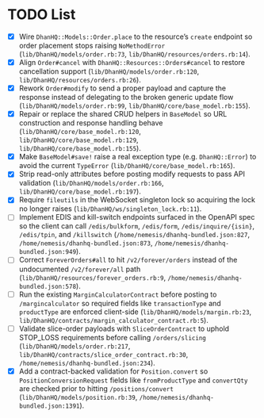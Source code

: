 # TODO List

- [x] Wire `DhanHQ::Models::Order.place` to the resource’s `create` endpoint so order placement stops raising `NoMethodError` (`lib/DhanHQ/models/order.rb:73`, `lib/DhanHQ/resources/orders.rb:14`).
- [x] Align `Order#cancel` with `DhanHQ::Resources::Orders#cancel` to restore cancellation support (`lib/DhanHQ/models/order.rb:120`, `lib/DhanHQ/resources/orders.rb:26`).
- [x] Rework `Order#modify` to send a proper payload and capture the response instead of delegating to the broken generic update flow (`lib/DhanHQ/models/order.rb:99`, `lib/DhanHQ/core/base_model.rb:155`).
- [x] Repair or replace the shared CRUD helpers in `BaseModel` so URL construction and response handling behave (`lib/DhanHQ/core/base_model.rb:120`, `lib/DhanHQ/core/base_model.rb:129`, `lib/DhanHQ/core/base_model.rb:155`).
- [x] Make `BaseModel#save!` raise a real exception type (e.g. `DhanHQ::Error`) to avoid the current `TypeError` (`lib/DhanHQ/core/base_model.rb:165`).
- [x] Strip read-only attributes before posting modify requests to pass API validation (`lib/DhanHQ/models/order.rb:166`, `lib/DhanHQ/core/base_model.rb:197`).
- [x] Require `fileutils` in the WebSocket singleton lock so acquiring the lock no longer raises (`lib/DhanHQ/ws/singleton_lock.rb:11`).
- [ ] Implement EDIS and kill-switch endpoints surfaced in the OpenAPI spec so the client can call `/edis/bulkform`, `/edis/form`, `/edis/inquire/{isin}`, `/edis/tpin`, and `/killswitch` (`/home/nemesis/dhanhq-bundled.json:827`, `/home/nemesis/dhanhq-bundled.json:873`, `/home/nemesis/dhanhq-bundled.json:949`).
- [ ] Correct `ForeverOrders#all` to hit `/v2/forever/orders` instead of the undocumented `/v2/forever/all` path (`lib/DhanHQ/resources/forever_orders.rb:9`, `/home/nemesis/dhanhq-bundled.json:578`).
- [ ] Run the existing `MarginCalculatorContract` before posting to `/margincalculator` so required fields like `transactionType` and `productType` are enforced client-side (`lib/DhanHQ/models/margin.rb:23`, `lib/DhanHQ/contracts/margin_calculator_contract.rb:5`).
- [ ] Validate slice-order payloads with `SliceOrderContract` to uphold STOP_LOSS requirements before calling `/orders/slicing` (`lib/DhanHQ/models/order.rb:217`, `lib/DhanHQ/contracts/slice_order_contract.rb:30`, `/home/nemesis/dhanhq-bundled.json:234`).
- [x] Add a contract-backed validation for `Position.convert` so `PositionConversionRequest` fields like `fromProductType` and `convertQty` are checked prior to hitting `/positions/convert` (`lib/DhanHQ/models/position.rb:39`, `/home/nemesis/dhanhq-bundled.json:1391`).
